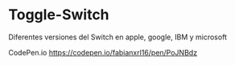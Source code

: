 # Toggle-Switch
Diferentes versiones del Switch en apple, google, IBM y microsoft

CodePen.io https://codepen.io/fabianxrl16/pen/PoJNBdz

